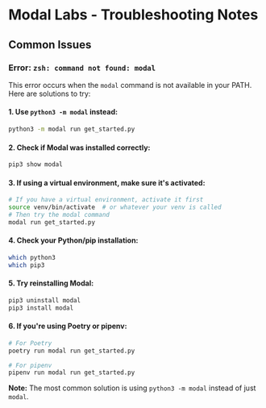 # Modal Labs - Troubleshooting Notes

## Common Issues

### Error: `zsh: command not found: modal`

This error occurs when the `modal` command is not available in your PATH. Here are solutions to try:

#### 1. Use `python3 -m modal` instead:
```bash
python3 -m modal run get_started.py
```

#### 2. Check if Modal was installed correctly:
```bash
pip3 show modal
```

#### 3. If using a virtual environment, make sure it's activated:
```bash
# If you have a virtual environment, activate it first
source venv/bin/activate  # or whatever your venv is called
# Then try the modal command
modal run get_started.py
```

#### 4. Check your Python/pip installation:
```bash
which python3
which pip3
```

#### 5. Try reinstalling Modal:
```bash
pip3 uninstall modal
pip3 install modal
```

#### 6. If you're using Poetry or pipenv:
```bash
# For Poetry
poetry run modal run get_started.py

# For pipenv
pipenv run modal run get_started.py
```

**Note:** The most common solution is using `python3 -m modal` instead of just `modal`.